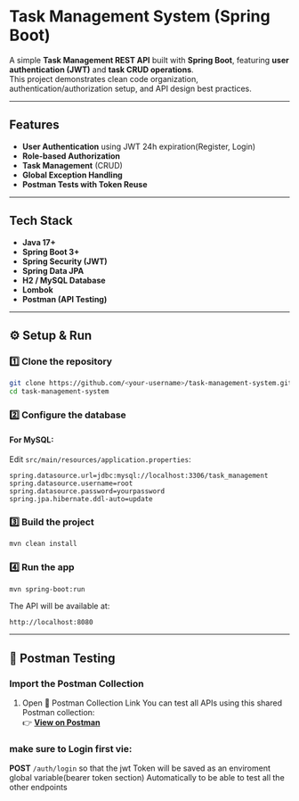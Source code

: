 # Task Management System (Spring Boot)

A simple **Task Management REST API** built with **Spring Boot**, featuring **user authentication (JWT)** and **task CRUD operations**.  
This project demonstrates clean code organization, authentication/authorization setup, and API design best practices.

---

## Features

- **User Authentication** using JWT 24h expiration(Register, Login)
- **Role-based Authorization**
- **Task Management** (CRUD)
- **Global Exception Handling**
- **Postman Tests with Token Reuse**

---

## Tech Stack

- **Java 17+**
- **Spring Boot 3+**
- **Spring Security (JWT)**
- **Spring Data JPA**
- **H2 / MySQL Database**
- **Lombok**
- **Postman (API Testing)**

---

## ⚙️ Setup & Run

### 1️⃣ Clone the repository
```bash
git clone https://github.com/<your-username>/task-management-system.git
cd task-management-system
```

### 2️⃣ Configure the database
#### For MySQL:
Edit `src/main/resources/application.properties`:
```properties
spring.datasource.url=jdbc:mysql://localhost:3306/task_management
spring.datasource.username=root
spring.datasource.password=yourpassword
spring.jpa.hibernate.ddl-auto=update
```

### 3️⃣ Build the project
```bash
mvn clean install
```

### 4️⃣ Run the app
```bash
mvn spring-boot:run
```

The API will be available at:
```
http://localhost:8080
```

---

## 🧪 Postman Testing

### Import the Postman Collection
1. Open 🔗 Postman Collection Link
You can test all APIs using this shared Postman collection:  
👉 **[View on Postman](https://documenter.getpostman.com/view/34796608/2sB3Wk14eP)** 


### make sure to Login first vie:
**POST** `/auth/login`
so that the jwt Token will be saved as an enviroment global variable(bearer token section)  Automatically to be able to test all the other endpoints

```
